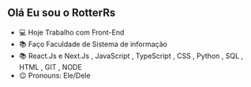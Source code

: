 ## Olá Eu sou o RotterRs

- 💻 Hoje Trabalho com Front-End
- 📚 Faço Faculdade de Sistema de informação
- 📚 React.Js e Next.Js , JavaScript , TypeScript , CSS , Python , SQL , HTML , GIT , NODE
- 😉 Pronouns: Ele/Dele
